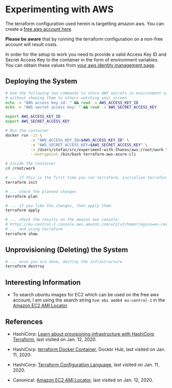 # Experimenting with AWS

The terraform configuration used herein is targetting amazon aws. You can create a [free aws account here](https://aws.amazon.com/free/).

**Please be aware** that by running the terraform configuration on a non-free account will result costs.

In order for the setup to work you need to provide a valid Access Key ID and Secret Access Key to the container in the form of environment variables. You can obtain these values from [your aws identity management page](https://console.aws.amazon.com/iam/home?region=eu-central-1#/security_credentials).

## Deploying the System

```sh
# Use the following two commands to store AWS secrets in environment variables
# without showing them to others watching your screen
echo -n "AWS access key id: " && read -s AWS_ACCESS_KEY_ID
echo -n "AWS secret access key: " && read -s AWS_SECRET_ACCESS_KEY

export AWS_ACCESS_KEY_ID
export AWS_SECRET_ACCESS_KEY

# Run the container
docker run -it \
           -e "AWS_ACCESS_KEY_ID=$AWS_ACCESS_KEY_ID" \
           -e "AWS_SECRET_ACCESS_KEY=$AWS_SECRET_ACCESS_KEY" \
           -v /Users/stefan/src/experiment-with-thanos/aws:/root/work \
           --entrypoint /bin/bash terraform-aws-azure-cli

# Inside the container
cd /root/work

# ... if this is the first time you run terraform, initialize terraform. Do this only, if you don't have a terraform.tfstate file in the current directory.
terraform init

# ... check the planned changes
terraform plan

# ... if you like the changes, then apply them
terraform apply

# ... check the results on the amazon aws console:
# https://eu-central-1.console.aws.amazon.com/ec2/v2/home?region=eu-central-1#Instances:sort=instanceId
# ... and using terraform
terraform show

```

## Unprovisioning (Deleting) the System

```sh
# ... once you are done, destroy the infrastructure
terraform destroy
```

## Interesting Information

* To search ubuntu images for EC2 which can be used on the free aws account, I am using the search string `hvm ebs amd64 eu-central-1` in the [Amazon EC2 AMI Locator](https://cloud-images.ubuntu.com/locator/ec2/).

## References

* HashiCorp: [Learn about provisioning infrastructure with HashiCorp Terraform](https://learn.hashicorp.com/terraform), last visited on Jan. 12, 2020.

* HashiCorp: [terraform Docker Container](https://hub.docker.com/r/hashicorp/terraform), Docker Hub, last visited on Jan. 11, 2020.

* HashiCorp: [Terraform Configuration Language](https://www.terraform.io/docs/configuration/index.html), last visited on Jan. 11, 2020.

* Canonical: [Amazon EC2 AMI Locator](https://cloud-images.ubuntu.com/locator/ec2/), last visited on Jan. 12, 2020.